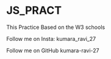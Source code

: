 # JS_PRACT

This Practice Based on the W3 schools

Follow me on Insta: kumara_ravi_27


Follow me on GitHub kumara-ravi-27
